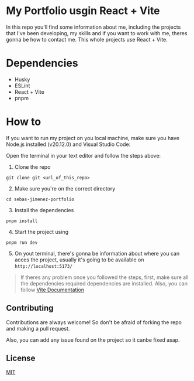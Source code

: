 # My Portfolio usgin React + Vite

In this repo you'll find some information about me, including the projects that I've been developing, my skills and if you want to work with me, theres gonna be how to contact me. This whole projects use React + Vite. 

# Dependencies
- Husky
- ESLint
- React + Vite 
- pnpm

# How to
If you want to run my project on you local machine, make sure you have Node.js installed (v20.12.0) and Visual Studio Code:

Open the terminal in your text editor and follow the steps above:

1. Clone the repo 
```
git clone git <url_of_this_repo>
```
2. Make sure you're on the correct directory
```
cd sebas-jimenez-portfolio
```
3. Install the dependencies 
```
pnpm install
```
4. Start the project using 
```
pnpm run dev
```
5. On yout terminal, there's gonna be information about where you can acces the project, usually it's going to be available on `http://localhost:5173/`

>If theres any problem once you followed the steps, first, make sure all the dependencies required dependencies are installed. Also, you can follow [Vite Documentation](https://vitejs.dev/guide/)

## Contributing

Contributions are always welcome! So don't be afraid of forking the repo and making a pull request.

Also, you can add any issue found on the project so it canbe fixed asap.

## License

[MIT](https://choosealicense.com/licenses/mit/)
